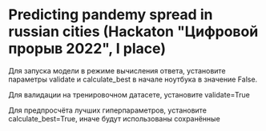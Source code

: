 # Predicting pandemy spread in russian cities (Hackaton "Цифровой прорыв 2022", I place)

Для запуска модели в режиме вычисления ответа, установите параметры validate и calculate_best в начале ноутбука в значение False.

Для валидации на тренировочном датасете, установите validate=True

Для предпросчёта лучших гиперпараметров, установите calculate_best=True, иначе будут использованы сохранённые
